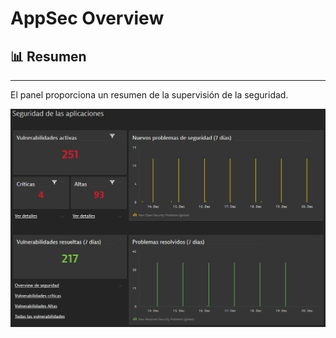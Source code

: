 # AppSec Overview

## 📊 Resumen
_____________________
El panel proporciona un resumen de la supervisión de la seguridad.

![appsec-pt-1](images/appsec-es-1.png)
